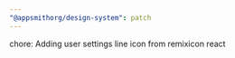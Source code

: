 ```yaml
---
"@appsmithorg/design-system": patch
---
```


chore: Adding user settings line icon from remixicon react
